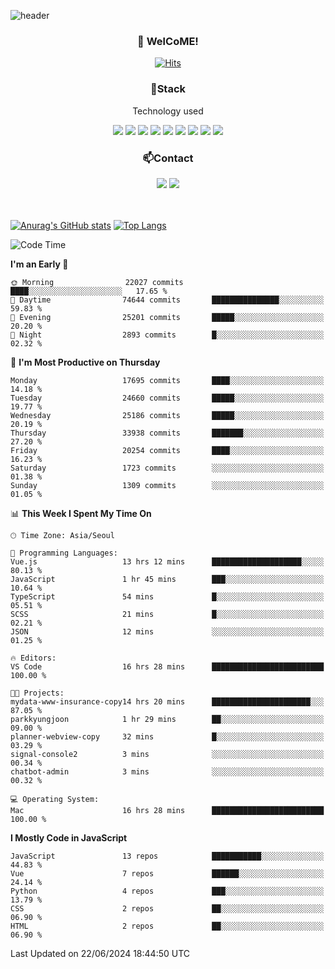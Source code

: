 ![header](https://capsule-render.vercel.app/api?type=waving&color=gradient&height=200&text=Kyungjoon&fontAlign=70&fontAlignY=40&animation=twinkling)

<h3 align="center">👋 WelCoME!</h3>

<div align=center>
  
[![Hits](https://hits.seeyoufarm.com/api/count/incr/badge.svg?url=https%3A%2F%2Fgithub.com%2Fuvula6921&count_bg=%2322BAC9&title_bg=%23827F7F&icon=iconify.svg&icon_color=%2325A27F&title=visits&edge_flat=false)](https://hits.seeyoufarm.com)
  
</div>
<h3 align="center">📌Stack</h3>
<p align="center">Technology used</p>
<div align="center"><img src="https://img.shields.io/badge/HTML5-E34F26?style=flat-square&logo=HTML5&logoColor=white"></img> <img src="https://img.shields.io/badge/CSS3-0A84FF?style=flat-square&logo=CSS3&logoColor=white"></img> <img src="https://img.shields.io/badge/JavaScript-FFCD11?style=flat-square&logo=JavaScript&logoColor=white"></img> <img src="https://img.shields.io/badge/React-00BCF6?style=flat-square&logo=React&logoColor=white"></img> <img src="https://img.shields.io/badge/jQuery-3655FF?style=flat-square&logo=jQuery&logoColor=white"></img> <img src="https://img.shields.io/badge/Ruby-E0115F?style=flat-square&logo=Ruby&logoColor=white"></img> <img src="https://img.shields.io/badge/Python-4B8BBE?style=flat-square&logo=Python&logoColor=white"></img> <img src="https://img.shields.io/badge/Vue-4FC08D?style=flat-square&logo=Vue.js&logoColor=white"></img> <img src="https://img.shields.io/badge/Nuxt-00DC82?style=flat-square&logo=Nuxt.js&logoColor=white"></img></div>

<h3 align="center">📫Contact</h3>
<div align="center"><a href="https://velog.io/@uvula6921/"><img src="https://img.shields.io/badge/Blog-20c997?style=flat-square&logo=V&logoColor=white"/></a> <a href="pkj6921@gmail.com"><img src="https://img.shields.io/badge/Gmail-EA4335?style=flat-square&logo=Gmail&logoColor=white"/></a></div>
<br>
<br>

[![Anurag's GitHub stats](https://github-readme-stats.vercel.app/api?username=uvula6921&hide=stars,issues&show_icons=true&count_private=true&theme=tokyonight)](https://github.com/anuraghazra/github-readme-stats)
[![Top Langs](https://github-readme-stats.vercel.app/api/top-langs/?username=uvula6921&hide=css,jupyter%20notebook,html&exclude_repo=uvula6921,uvula6921.github.io&layout=compact&langs_count=8)](https://github.com/anuraghazra/github-readme-stats)

<!--START_SECTION:waka-->
![Code Time](http://img.shields.io/badge/Code%20Time-2%2C347%20hrs%2052%20mins-blue)

**I'm an Early 🐤** 

```text
🌞 Morning                22027 commits       ████░░░░░░░░░░░░░░░░░░░░░   17.65 % 
🌆 Daytime                74644 commits       ███████████████░░░░░░░░░░   59.83 % 
🌃 Evening                25201 commits       █████░░░░░░░░░░░░░░░░░░░░   20.20 % 
🌙 Night                  2893 commits        █░░░░░░░░░░░░░░░░░░░░░░░░   02.32 % 
```
📅 **I'm Most Productive on Thursday** 

```text
Monday                   17695 commits       ████░░░░░░░░░░░░░░░░░░░░░   14.18 % 
Tuesday                  24660 commits       █████░░░░░░░░░░░░░░░░░░░░   19.77 % 
Wednesday                25186 commits       █████░░░░░░░░░░░░░░░░░░░░   20.19 % 
Thursday                 33938 commits       ███████░░░░░░░░░░░░░░░░░░   27.20 % 
Friday                   20254 commits       ████░░░░░░░░░░░░░░░░░░░░░   16.23 % 
Saturday                 1723 commits        ░░░░░░░░░░░░░░░░░░░░░░░░░   01.38 % 
Sunday                   1309 commits        ░░░░░░░░░░░░░░░░░░░░░░░░░   01.05 % 
```


📊 **This Week I Spent My Time On** 

```text
🕑︎ Time Zone: Asia/Seoul

💬 Programming Languages: 
Vue.js                   13 hrs 12 mins      ████████████████████░░░░░   80.13 % 
JavaScript               1 hr 45 mins        ███░░░░░░░░░░░░░░░░░░░░░░   10.64 % 
TypeScript               54 mins             █░░░░░░░░░░░░░░░░░░░░░░░░   05.51 % 
SCSS                     21 mins             █░░░░░░░░░░░░░░░░░░░░░░░░   02.21 % 
JSON                     12 mins             ░░░░░░░░░░░░░░░░░░░░░░░░░   01.25 % 

🔥 Editors: 
VS Code                  16 hrs 28 mins      █████████████████████████   100.00 % 

🐱‍💻 Projects: 
mydata-www-insurance-copy14 hrs 20 mins      ██████████████████████░░░   87.05 % 
parkkyungjoon            1 hr 29 mins        ██░░░░░░░░░░░░░░░░░░░░░░░   09.00 % 
planner-webview-copy     32 mins             █░░░░░░░░░░░░░░░░░░░░░░░░   03.29 % 
signal-console2          3 mins              ░░░░░░░░░░░░░░░░░░░░░░░░░   00.34 % 
chatbot-admin            3 mins              ░░░░░░░░░░░░░░░░░░░░░░░░░   00.32 % 

💻 Operating System: 
Mac                      16 hrs 28 mins      █████████████████████████   100.00 % 
```

**I Mostly Code in JavaScript** 

```text
JavaScript               13 repos            ███████████░░░░░░░░░░░░░░   44.83 % 
Vue                      7 repos             ██████░░░░░░░░░░░░░░░░░░░   24.14 % 
Python                   4 repos             ███░░░░░░░░░░░░░░░░░░░░░░   13.79 % 
CSS                      2 repos             ██░░░░░░░░░░░░░░░░░░░░░░░   06.90 % 
HTML                     2 repos             ██░░░░░░░░░░░░░░░░░░░░░░░   06.90 % 
```




 Last Updated on 22/06/2024 18:44:50 UTC
<!--END_SECTION:waka-->

